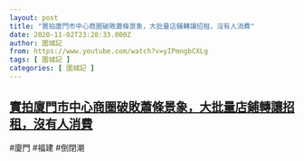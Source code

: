 ```yaml
---
layout: post
title: "實拍廈門市中心商圈破敗蕭條景象，大批量店鋪轉讓招租，沒有人消費"
date: 2020-11-02T23:28:33.000Z
author: 圍城記
from: https://www.youtube.com/watch?v=yIPmngbCXLg
tags: [ 圍城記 ]
categories: [ 圍城記 ]
---
```

<!--1604359713000-->
[實拍廈門市中心商圈破敗蕭條景象，大批量店鋪轉讓招租，沒有人消費](https://www.youtube.com/watch?v=yIPmngbCXLg)
------

<div>
#廈門 #福建 #倒閉潮
</div>
